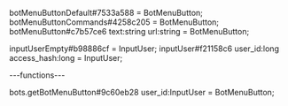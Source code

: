 botMenuButtonDefault#7533a588 = BotMenuButton;
botMenuButtonCommands#4258c205 = BotMenuButton;
botMenuButton#c7b57ce6 text:string url:string = BotMenuButton;

inputUserEmpty#b98886cf = InputUser;
inputUser#f21158c6 user_id:long access_hash:long = InputUser;

---functions---

bots.getBotMenuButton#9c60eb28 user_id:InputUser = BotMenuButton;
